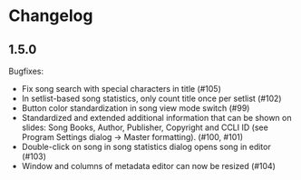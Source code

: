 Changelog
=========

1.5.0
-----

Bugfixes:

* Fix song search with special characters in title (#105)
* In setlist-based song statistics, only count title once per setlist (#102)
* Button color standardization in song view mode switch (#99)
* Standardized and extended additional information that can be shown on slides: Song Books, Author, Publisher, Copyright and CCLI ID (see Program Settings dialog -> Master formatting). (#100, #101)
* Double-click on song in song statistics dialog opens song in editor (#103)
* Window and columns of metadata editor can now be resized (#104)
